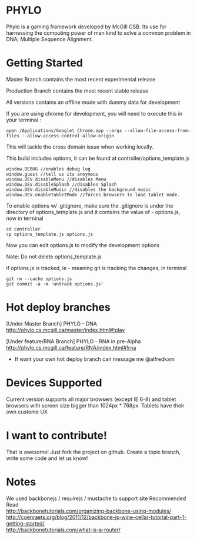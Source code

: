 PHYLO
=====
Phylo is a gaming framework developed by McGill CSB.  Its use for harnessing the computing power of man kind to solve a common problem in DNA; Multiple Sequence Alignment.

Getting Started
=====
Master Branch contains the most recent experimental release

Production Branch contains the most recent stable release

All versions contains an offline mode with dummy data for development 

If you are using chrome for development, you will need to execute this in your terminal : 

	open /Applications/Google\ Chrome.app --args --allow-file-access-from-files --allow-access-control-allow-origin

This will tackle the cross domain issue when working locally. 

This build includes options, it can be found at controller/options_template.js

	window.DEBUG //enables debug log
	window.guest //tell us its anoymous
	window.DEV.disableMenu //disables Menu
	window.DEV.disableSplash //disables Splash 
	window.DEV.disableMusic //disables the background music
	window.DEV.enableTabletMode //forces browsers to load tablet mode.

To enable options w/ .gitignore, make sure the .gitignore is under the directory of options_template.js and it contains the value of - options.js, now in terminal

	cd controller
	cp options_template.js options.js
	
Now you can edit options.js to modify the development options

Note: Do not delete options_template.js

if options.js is tracked, ie - meaning git is tracking the changes, in terminal

	git rm --cache options.js
	git commit -a -m 'untrack options.js'

Hot deploy branches
=====
[Under Master Branch]
PHYLO - DNA 
http://phylo.cs.mcgill.ca/master/index.html#!play

[Under feature/RNA Branch]
PHYLO - RNA in pre-Alpha
http://phylo.cs.mcgill.ca/feature/RNA/index.html#!rna

- If want your own hot deploy branch can message me @alfredkam

Devices Supported
=====
Current version supports all major browsers (except IE 6-8) and tablet browsers with screen size bigger than 1024px * 768px.  Tablets have their own custome UX

I want to contribute!
=====
That is awesome! Just fork the project on github.  Create a topic branch, write some code and let us know!

Notes
====
We used backbonejs / requirejs / mustache to support site
Recommended Read <br>
http://backbonetutorials.com/organizing-backbone-using-modules/ <br>
http://coenraets.org/blog/2011/12/backbone-js-wine-cellar-tutorial-part-1-getting-started/ <br>
http://backbonetutorials.com/what-is-a-router/ <br>

